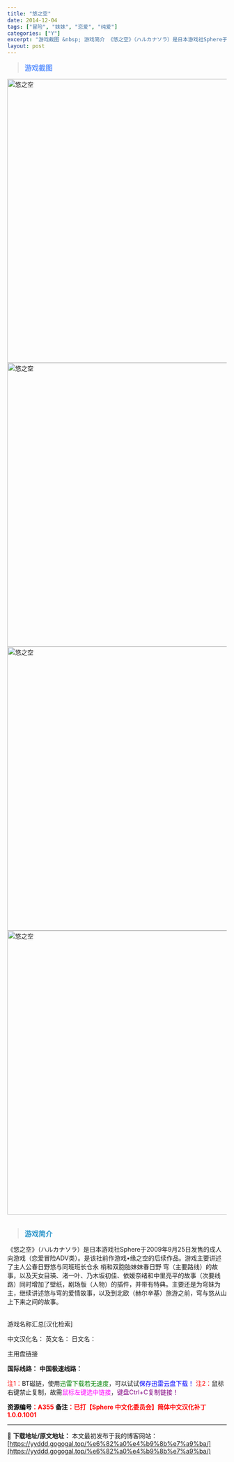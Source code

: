 ```yaml
---
title: "悠之空"
date: 2014-12-04
tags: ["冒险", "妹妹", "恋爱", "纯爱"]
categories: ["Y"]
excerpt: "游戏截图 &nbsp; 游戏简介 《悠之空》（ハルカナソラ）是日本游戏社Sphere于2009年9月25日发售的成人向游戏（恋爱冒险ADV类）。是该社前作游戏•缘之空的后续作品。游戏主要讲述了主人公春日野悠与同班班长仓永 梢和双胞胎妹妹春日野 穹（主要路线）的故事，以及天女目瑛、渚一叶、乃木坂初佳、&hellip;"
layout: post
---
```


<div>
<blockquote><b><span style="font-size: 12pt; color: #6699ff;">游戏截图</span></b></blockquote>
<div><img title="点击放大" src="https://yyddd.gogogal.top/wp-content/uploads/2025/04/20250430_681202fbf0b14.webp" alt="悠之空" width="650" /></div>
<div><img title="点击放大" src="https://yyddd.gogogal.top/wp-content/uploads/2025/04/20250430_681202fe11d15.webp" alt="悠之空" width="650" /></div>
<div><img title="点击放大" src="https://yyddd.gogogal.top/wp-content/uploads/2025/04/20250430_681202ff42ddd.webp" alt="悠之空" width="650" /></div>
<div><img title="点击放大" src="https://yyddd.gogogal.top/wp-content/uploads/2025/04/20250430_681203011d66a.webp" alt="悠之空" width="650" /></div>
&nbsp;
<blockquote><b><span style="font-size: 12pt; color: #3399cc;">游戏简介</span></b></blockquote>
<div>《悠之空》（ハルカナソラ）是日本游戏社Sphere于2009年9月25日发售的成人向游戏（恋爱冒险ADV类）。是该社前作游戏•缘之空的后续作品。游戏主要讲述了主人公春日野悠与同班班长仓永 梢和双胞胎妹妹春日野 穹（主要路线）的故事，以及天女目瑛、渚一叶、乃木坂初佳、依媛奈绪和中里亮平的故事（次要线路）同时增加了壁纸，剧场版（人物）的插件，并带有特典。主要还是为穹妹为主，继续讲述悠与穹的爱情故事，以及到北欧（赫尔辛基）旅游之前，穹与悠从山上下来之间的故事。</div>
&nbsp;

游戏名称汇总[汉化检索]

中文汉化名：
英文名：
日文名：
</div>
<div class="panel panel-primary">
<div class="panel-heading">主用盘链接</div>
<div class="panel-body">

<b>国际线路：</b>
<b>中国极速线路：</b>


<span style="color: #ff0000;">注1：</span>BT磁链，使用<span style="color: #008000;">迅雷下载若无速度</span>，可以试试<span style="color: #0000ff;">保存迅雷云盘下载！</span>
<span style="color: #ff0000;">注2：</span>鼠标右键禁止复制，故需<span style="color: #ff00ff;">鼠标左键选中链接</span>，<span style="color: #800080;">键盘Ctrl+C复制链接！</span>

</div>
<div class="panel-footer"><span style="color: #ff0000;"><b><span style="color: #000000;">资源编号</span>：A355</b></span>
<span style="color: #ff0000;"><b><span style="color: #000000;">备注</span>：已打【Sphere 中文化委员会】简体中文汉化补丁 1.0.0.1001</b></span></div>
</div>

---
📖 **下载地址/原文地址：** 本文最初发布于我的博客网站：[https://yyddd.gogogal.top/%e6%82%a0%e4%b9%8b%e7%a9%ba/](https://yyddd.gogogal.top/%e6%82%a0%e4%b9%8b%e7%a9%ba/)
